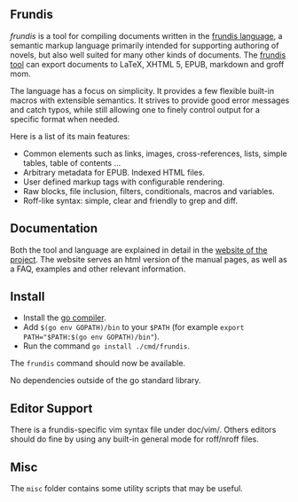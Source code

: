 Frundis
-------

*frundis* is a tool for compiling documents written in the [frundis
language](https://frundis.tuxfamily.org/man/frundis_syntax-5.html), a semantic
markup language primarily intended for supporting authoring of novels, but also
well suited for many other kinds of documents. The [frundis
tool](https://frundis.tuxfamily.org/man/frundis-1.html) can export documents
to LaTeX, XHTML 5, EPUB, markdown and groff mom.

The language has a focus on simplicity. It provides a few flexible built-in
macros with extensible semantics. It strives to provide good error messages and
catch typos, while still allowing one to finely control output for a specific
format when needed.

Here is a list of its main features:

+ Common elements such as links, images, cross-references, lists, simple
  tables, table of contents …
+ Arbitrary metadata for EPUB. Indexed HTML files.
+ User defined markup tags with configurable rendering.
+ Raw blocks, file inclusion, filters, conditionals, macros and variables.
+ Roff-like syntax: simple, clear and friendly to grep and diff.

Documentation
-------------

Both the tool and language are explained in detail in the [website of the
project](https://frundis.tuxfamily.org/). The website serves an html version of
the manual pages, as well as a FAQ, examples and other relevant information.

Install
-------

+ Install the [go compiler](https://golang.org/).
+ Add `$(go env GOPATH)/bin` to your `$PATH` (for example `export PATH="$PATH:$(go env GOPATH)/bin"`).
+ Run the command `go install ./cmd/frundis`.
  
The `frundis` command should now be available.

No dependencies outside of the go standard library.

Editor Support
--------------

There is a frundis-specific vim syntax file under doc/vim/. Others editors
should do fine by using any built-in general mode for roff/nroff files.

Misc
----

The `misc` folder contains some utility scripts that may be useful.
